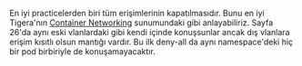 En iyi practicelerden biri tüm erişimlerinin kapatılmasıdır. Bunu en iyi Tigera'nın [Container Networking](https://www.slideshare.net/worldhopper/container-networking-state-of-the-ecosystem-containerconf-mannheim-nov-2016?qid=4b2a14ce-079d-45e0-8dba-08e32c169d7f&v=&b=&from_search=11) sunumundaki gibi anlayabiliriz. Sayfa 26'da aynı eski vlanlardaki gibi kendi içinde konuşsunlar ancak dış vlanlara erişim kısıtlı olsun mantığı vardır. Bu ilk deny-all da aynı namespace'deki hiç bir pod birbiriyle de konuşamayacaktır. 

